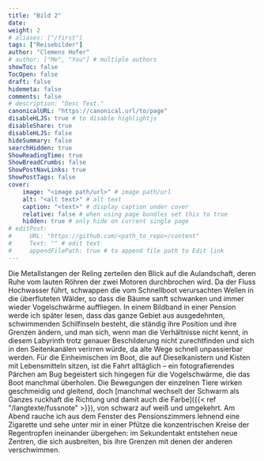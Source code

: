```yaml
---
title: "Bild 2"
date: 
weight: 2
# aliases: ["/first"]
tags: ["Reisebilder"]
author: "Clemens Hofer"
# author: ["Me", "You"] # multiple authors
showToc: false
TocOpen: false
draft: false
hidemeta: false
comments: false
# description: "Desc Text."
canonicalURL: "https://canonical.url/to/page"
disableHLJS: true # to disable highlightjs
disableShare: true
disableHLJS: false
hideSummary: false
searchHidden: true
ShowReadingTime: true
ShowBreadCrumbs: false
ShowPostNavLinks: true
ShowPostTags: false
cover:
    image: "<image path/url>" # image path/url
    alt: "<alt text>" # alt text
    caption: "<text>" # display caption under cover
    relative: false # when using page bundles set this to true
    hidden: true # only hide on current single page
# editPost:
#     URL: "https://github.com/<path_to_repo>/content"
#     Text: "" # edit text
#     appendFilePath: true # to append file path to Edit link
---
```


Die Metallstangen der Reling zerteilen den Blick auf die Aulandschaft, deren Ruhe vom lauten Röhren der zwei Motoren durchbrochen wird. Da der Fluss Hochwasser führt, schwappen die vom Schnellboot verursachten Wellen in die überfluteten Wälder, so dass die Bäume sanft schwanken und immer wieder Vogelschwärme auffliegen. In einem Bildband in einer Pension werde ich später lesen, dass das ganze Gebiet aus ausgedehnten, schwimmenden Schilfinseln besteht, die ständig ihre Position und ihre Grenzen ändern, und man sich, wenn man die Verhältnisse nicht kennt, in diesem Labyrinth trotz genauer Beschilderung nicht zurechtfinden und sich in den Seitenkanälen verirren würde, da alte Wege schnell unpassierbar werden. Für die Einheimischen im Boot, die auf Dieselkanistern und Kisten mit Lebensmitteln sitzen, ist die Fahrt alltäglich – ein fotografierendes Pärchen am Bug begeistert sich hingegen für die Vogelschwärme, die das Boot manchmal überholen. Die Bewegungen der einzelnen Tiere wirken geschmeidig und gleitend, doch [manchmal wechselt der Schwarm als Ganzes ruckhaft die Richtung und damit auch die Farbe]({{< ref "/langtexte/fussnote" >}}), von schwarz auf weiß und umgekehrt. Am Abend rauche ich aus dem Fenster des Pensionszimmers lehnend eine Zigarette und sehe unter mir in einer Pfütze die konzentrischen Kreise der Regentropfen ineinander übergehen: im Sekundentakt entstehen neue Zentren, die sich ausbreiten, bis ihre Grenzen mit denen der anderen verschwimmen.